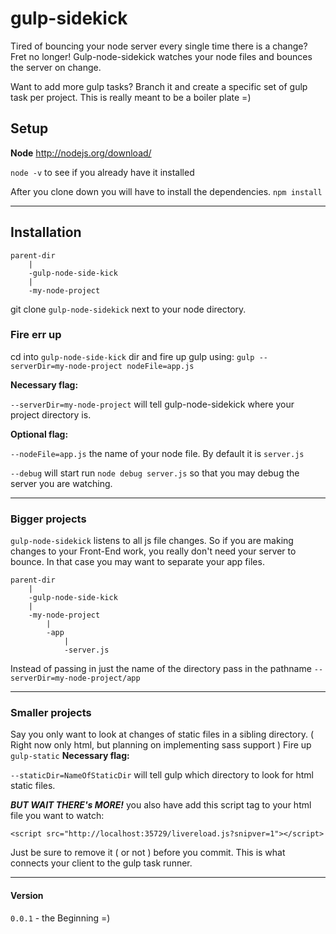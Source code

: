 gulp-sidekick
==================

Tired of bouncing your node server every single time there is a change? Fret no longer! Gulp-node-sidekick watches your node files and bounces the server on change.

Want to add more gulp tasks? Branch it and create a specific set of gulp task per project. This is really meant to be a boiler plate =)

## Setup

**Node**
http://nodejs.org/download/

```node -v``` to see if you already have it installed

After you clone down you will have to install the dependencies. ```npm install```

___

## Installation

````
parent-dir
	|
 	-gulp-node-side-kick
 	|
 	-my-node-project

````

git clone ```gulp-node-sidekick``` next to your node directory.

### Fire err up

cd into ```gulp-node-side-kick``` dir and fire up gulp using:
  ```gulp --serverDir=my-node-project nodeFile=app.js```

**Necessary flag:**

```--serverDir=my-node-project``` will tell gulp-node-sidekick where your project directory is.

**Optional flag:**

```--nodeFile=app.js``` the name of your node file. By default it is ```server.js```


```--debug``` will start run ```node debug server.js``` so that you may debug the server you are watching.
___

### Bigger projects
```gulp-node-sidekick``` listens to all js file changes. So if you are making changes to your Front-End work, you really don't need your server to bounce. In that case you may want to separate your app files.
````
parent-dir
	|
	-gulp-node-side-kick
	|
	-my-node-project
		|
		-app
			|
			-server.js
````
Instead of passing in just the name of the directory pass in the pathname ```--serverDir=my-node-project/app```

___

### Smaller projects

Say you only want to look at changes of static files in a sibling directory. ( Right now only html, but planning on implementing sass support )
Fire up ```gulp-static```
**Necessary flag:**

```--staticDir=NameOfStaticDir``` will tell gulp which directory to look for html static files.

***BUT WAIT THERE's MORE!*** you also have add this script tag to your html file you want to watch:

```<script src="http://localhost:35729/livereload.js?snipver=1"></script>```

Just be sure to remove it ( or not ) before you commit. This is what connects your client to the gulp task runner.

___

#### Version
```0.0.1``` - the Beginning =)
